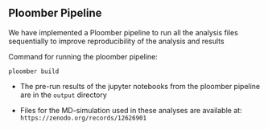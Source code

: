 ## Ploomber Pipeline
We have implemented a Ploomber pipeline to run all the analysis files sequentially to improve reproducibility of the analysis and results

Command for running the ploomber pipeline:

    ploomber build

- The pre-run results of the jupyter notebooks from the ploomber pipeline are in the `output` directory

- Files for the MD-simulation used in these analyses are available at: `https://zenodo.org/records/12626901`